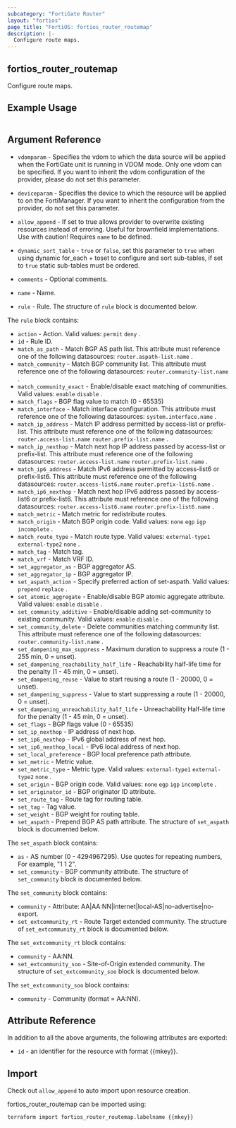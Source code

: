 ```yaml
---
subcategory: "FortiGate Router"
layout: "fortios"
page_title: "FortiOS: fortios_router_routemap"
description: |-
  Configure route maps.
---
```


## fortios_router_routemap
Configure route maps.

## Example Usage

```hcl

```

## Argument Reference
* `vdomparam` - Specifies the vdom to which the data source will be applied when the FortiGate unit is running in VDOM mode. Only one vdom can be specified. If you want to inherit the vdom configuration of the provider, please do not set this parameter.
* `deviceparam` - Specifies the device to which the resource will be applied to on the FortiManager. If you want to inherit the configuration from the provider, do not set this parameter.
* `allow_append` - If set to true allows provider to overwrite existing resources instead of erroring. Useful for brownfield implementations. Use with caution! Requires `name` to be defined.
* `dynamic_sort_table` - `true` or `false`, set this parameter to `true` when using dynamic for_each + toset to configure and sort sub-tables, if set to `true` static sub-tables must be ordered.

* `comments` - Optional comments.
* `name` - Name.
* `rule` - Rule. The structure of `rule` block is documented below.

The `rule` block contains:

* `action` - Action. Valid values: `permit` `deny` .
* `id` - Rule ID.
* `match_as_path` - Match BGP AS path list. This attribute must reference one of the following datasources: `router.aspath-list.name` .
* `match_community` - Match BGP community list. This attribute must reference one of the following datasources: `router.community-list.name` .
* `match_community_exact` - Enable/disable exact matching of communities. Valid values: `enable` `disable` .
* `match_flags` - BGP flag value to match (0 - 65535)
* `match_interface` - Match interface configuration. This attribute must reference one of the following datasources: `system.interface.name` .
* `match_ip_address` - Match IP address permitted by access-list or prefix-list. This attribute must reference one of the following datasources: `router.access-list.name` `router.prefix-list.name` .
* `match_ip_nexthop` - Match next hop IP address passed by access-list or prefix-list. This attribute must reference one of the following datasources: `router.access-list.name` `router.prefix-list.name` .
* `match_ip6_address` - Match IPv6 address permitted by access-list6 or prefix-list6. This attribute must reference one of the following datasources: `router.access-list6.name` `router.prefix-list6.name` .
* `match_ip6_nexthop` - Match next hop IPv6 address passed by access-list6 or prefix-list6. This attribute must reference one of the following datasources: `router.access-list6.name` `router.prefix-list6.name` .
* `match_metric` - Match metric for redistribute routes.
* `match_origin` - Match BGP origin code. Valid values: `none` `egp` `igp` `incomplete` .
* `match_route_type` - Match route type. Valid values: `external-type1` `external-type2` `none` .
* `match_tag` - Match tag.
* `match_vrf` - Match VRF ID.
* `set_aggregator_as` - BGP aggregator AS.
* `set_aggregator_ip` - BGP aggregator IP.
* `set_aspath_action` - Specify preferred action of set-aspath. Valid values: `prepend` `replace` .
* `set_atomic_aggregate` - Enable/disable BGP atomic aggregate attribute. Valid values: `enable` `disable` .
* `set_community_additive` - Enable/disable adding set-community to existing community. Valid values: `enable` `disable` .
* `set_community_delete` - Delete communities matching community list. This attribute must reference one of the following datasources: `router.community-list.name` .
* `set_dampening_max_suppress` - Maximum duration to suppress a route (1 - 255 min, 0 = unset).
* `set_dampening_reachability_half_life` - Reachability half-life time for the penalty (1 - 45 min, 0 = unset).
* `set_dampening_reuse` - Value to start reusing a route (1 - 20000, 0 = unset).
* `set_dampening_suppress` - Value to start suppressing a route (1 - 20000, 0 = unset).
* `set_dampening_unreachability_half_life` - Unreachability Half-life time for the penalty (1 - 45 min, 0 = unset).
* `set_flags` - BGP flags value (0 - 65535)
* `set_ip_nexthop` - IP address of next hop.
* `set_ip6_nexthop` - IPv6 global address of next hop.
* `set_ip6_nexthop_local` - IPv6 local address of next hop.
* `set_local_preference` - BGP local preference path attribute.
* `set_metric` - Metric value.
* `set_metric_type` - Metric type. Valid values: `external-type1` `external-type2` `none` .
* `set_origin` - BGP origin code. Valid values: `none` `egp` `igp` `incomplete` .
* `set_originator_id` - BGP originator ID attribute.
* `set_route_tag` - Route tag for routing table.
* `set_tag` - Tag value.
* `set_weight` - BGP weight for routing table.
* `set_aspath` - Prepend BGP AS path attribute. The structure of `set_aspath` block is documented below.

The `set_aspath` block contains:

* `as` - AS number (0 - 4294967295). Use quotes for repeating numbers, For example, "1 1 2".
* `set_community` - BGP community attribute. The structure of `set_community` block is documented below.

The `set_community` block contains:

* `community` - Attribute: AA|AA:NN|internet|local-AS|no-advertise|no-export.
* `set_extcommunity_rt` - Route Target extended community. The structure of `set_extcommunity_rt` block is documented below.

The `set_extcommunity_rt` block contains:

* `community` - AA:NN.
* `set_extcommunity_soo` - Site-of-Origin extended community. The structure of `set_extcommunity_soo` block is documented below.

The `set_extcommunity_soo` block contains:

* `community` - Community (format = AA:NN).

## Attribute Reference

In addition to all the above arguments, the following attributes are exported:
* `id` - an identifier for the resource with format {{mkey}}.

## Import

Check out `allow_append` to auto import upon resource creation.

fortios_router_routemap can be imported using:
```sh
terraform import fortios_router_routemap.labelname {{mkey}}
```
